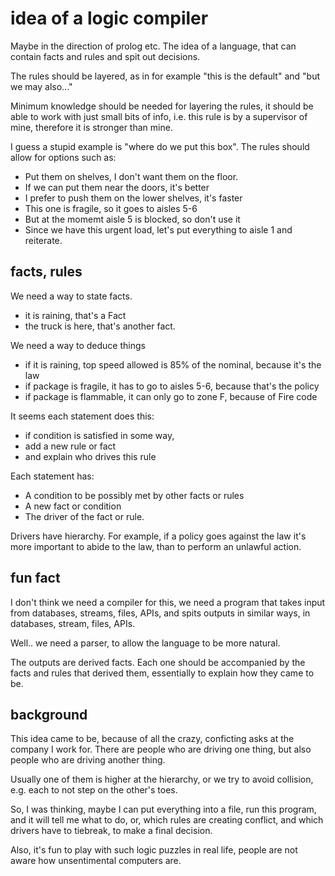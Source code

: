 # idea of a logic compiler

Maybe in the direction of prolog etc.
The idea of a language, that can contain
facts and rules and spit out decisions.

The rules should be layered, as in for example
"this is the default" and "but we may also..."

Minimum knowledge should be needed for layering the rules,
it should be able to work with just small bits of info,
i.e. this rule is by a supervisor of mine, therefore
it is stronger than mine.

I guess a stupid example is "where do we put this box".
The rules should allow for options such as:

* Put them on shelves, I don't want them on the floor.
* If we can put them near the doors, it's better
* I prefer to push them on the lower shelves, it's faster
* This one is fragile, so it goes to aisles 5-6
* But at the momemt aisle 5 is blocked, so don't use it
* Since we have this urgent load, let's put everything to aisle 1 and reiterate.

## facts, rules

We need a way to state facts.

* it is raining, that's a Fact
* the truck is here, that's another fact.

We need a way to deduce things

* if it is raining, top speed allowed is 85% of the nominal, because it's the law
* if package is fragile, it has to go to aisles 5-6, because that's the policy
* if package is flammable, it can only go to zone F, because of Fire code

It seems each statement does this:

* if condition is satisfied in some way,
* add a new rule or fact
* and explain who drives this rule

Each statement has:

* A condition to be possibly met by other facts or rules
* A new fact or condition
* The driver of the fact or rule.

Drivers have hierarchy. For example, if a policy goes against the law
it's more important to abide to the law, than to perform an unlawful action.

## fun fact

I don't think we need a compiler for this, we need a program
that takes input from databases, streams, files, APIs,
and spits outputs in similar ways, in databases, stream, files, APIs.

Well.. we need a parser, to allow the language to be more natural.

The outputs are derived facts. Each one should be accompanied
by the facts and rules that derived them, essentially to explain
how they came to be.

## background

This idea came to be, because of all the crazy, 
conficting asks at the company I work for.
There are people who are driving one thing, 
but also people who are driving another thing.

Usually one of them is higher at the hierarchy, 
or we try to avoid collision, e.g. each to not step 
on the other's toes.

So, I was thinking, maybe I can put everything into a file,
run this program, and it will tell me what to do, 
or, which rules are creating conflict, and which drivers
have to tiebreak, to make a final decision.

Also, it's fun to play with such logic puzzles in real life,
people are not aware how unsentimental computers are.

